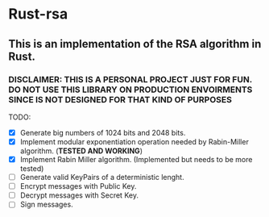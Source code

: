 # Rust-rsa
## This is an implementation of the RSA algorithm in Rust.

### DISCLAIMER: THIS IS A PERSONAL PROJECT JUST FOR FUN. DO NOT USE THIS LIBRARY ON PRODUCTION ENVOIRMENTS SINCE IS NOT DESIGNED FOR THAT KIND OF PURPOSES

TODO:
- [x] Generate big numbers of 1024 bits and 2048 bits.
- [x] Implement modular exponentiation operation needed by Rabin-Miller algorithm. (**TESTED AND WORKING**)
- [x] Implement Rabin Miller algorithm. (Implemented but needs to be more tested)
- [ ] Generate valid KeyPairs of a deterministic lenght.
- [ ] Encrypt messages with Public Key.
- [ ] Decrypt messages with Secret Key.
- [ ] Sign messages.
